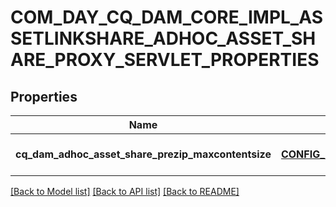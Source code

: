 # COM_DAY_CQ_DAM_CORE_IMPL_ASSETLINKSHARE_ADHOC_ASSET_SHARE_PROXY_SERVLET_PROPERTIES

## Properties
Name | Type | Description | Notes
------------ | ------------- | ------------- | -------------
**cq_dam_adhoc_asset_share_prezip_maxcontentsize** | [**CONFIG_NODE_PROPERTY_INTEGER**](configNodePropertyInteger.md) |  | [optional] [default to null]

[[Back to Model list]](../README.md#documentation-for-models) [[Back to API list]](../README.md#documentation-for-api-endpoints) [[Back to README]](../README.md)



